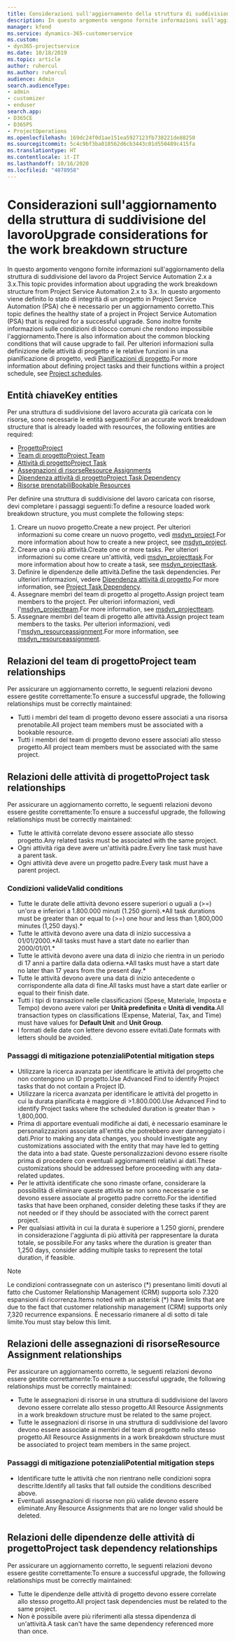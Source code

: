```yaml
---
title: Considerazioni sull'aggiornamento della struttura di suddivisione del lavoro
description: In questo argomento vengono fornite informazioni sull'aggiornamento della struttura di suddivisione del lavoro da Project Service Automation 2.x a 3.x.
manager: kfend
ms.service: dynamics-365-customerservice
ms.custom:
- dyn365-projectservice
ms.date: 10/18/2019
ms.topic: article
author: ruhercul
ms.author: ruhercul
audience: Admin
search.audienceType:
- admin
- customizer
- enduser
search.app:
- D365CE
- D365PS
- ProjectOperations
ms.openlocfilehash: 169dc24f0d1ae151ea5927123fb738221de88250
ms.sourcegitcommit: 5c4c9bf3ba018562d6cb3443c01d550489c415fa
ms.translationtype: HT
ms.contentlocale: it-IT
ms.lasthandoff: 10/16/2020
ms.locfileid: "4078958"
---
```

# <a name="upgrade-considerations-for-the-work-breakdown-structure"></a><span data-ttu-id="b718b-103">Considerazioni sull'aggiornamento della struttura di suddivisione del lavoro</span><span class="sxs-lookup"><span data-stu-id="b718b-103">Upgrade considerations for the work breakdown structure</span></span>
<span data-ttu-id="b718b-104">In questo argomento vengono fornite informazioni sull'aggiornamento della struttura di suddivisione del lavoro da Project Service Automation 2.x a 3.x.</span><span class="sxs-lookup"><span data-stu-id="b718b-104">This topic provides information about upgrading the work breakdown structure from Project Service Automation 2.x to 3.x.</span></span> <span data-ttu-id="b718b-105">In questo argomento viene definito lo stato di integrità di un progetto in Project Service Automation (PSA) che è necessario per un aggiornamento corretto.</span><span class="sxs-lookup"><span data-stu-id="b718b-105">This topic defines the healthy state of a project in Project Service Automation (PSA) that is required for a successful upgrade.</span></span> <span data-ttu-id="b718b-106">Sono inoltre fornite informazioni sulle condizioni di blocco comuni che rendono impossibile l'aggiornamento.</span><span class="sxs-lookup"><span data-stu-id="b718b-106">There is also information about the common blocking conditions that will cause upgrade to fail.</span></span> <span data-ttu-id="b718b-107">Per ulteriori informazioni sulla definizione delle attività di progetto e le relative funzioni in una pianificazione di progetto, vedi [Pianificazioni di progetto](project-creating.md).</span><span class="sxs-lookup"><span data-stu-id="b718b-107">For more information about defining project tasks and their functions within a project schedule, see [Project schedules](project-creating.md).</span></span>

## <a name="key-entities"></a><span data-ttu-id="b718b-108">Entità chiave</span><span class="sxs-lookup"><span data-stu-id="b718b-108">Key entities</span></span>
<span data-ttu-id="b718b-109">Per una struttura di suddivisione del lavoro accurata già caricata con le risorse, sono necessarie le entità seguenti:</span><span class="sxs-lookup"><span data-stu-id="b718b-109">For an accurate work breakdown structure that is already loaded with resources, the following entities are required:</span></span>

- [<span data-ttu-id="b718b-110">Progetto</span><span class="sxs-lookup"><span data-stu-id="b718b-110">Project</span></span>](https://docs.microsoft.com/dynamics365/customerengagement/on-premises/developer/entities/msdyn_project)
- [<span data-ttu-id="b718b-111">Team di progetto</span><span class="sxs-lookup"><span data-stu-id="b718b-111">Project Team</span></span>](https://docs.microsoft.com/dynamics365/customerengagement/on-premises/developer/entities/msdyn_projectteam)
- [<span data-ttu-id="b718b-112">Attività di progetto</span><span class="sxs-lookup"><span data-stu-id="b718b-112">Project Task</span></span>](https://docs.microsoft.com/dynamics365/customerengagement/on-premises/developer/entities/msdyn_projecttask)
- [<span data-ttu-id="b718b-113">Assegnazioni di risorse</span><span class="sxs-lookup"><span data-stu-id="b718b-113">Resource Assignments</span></span>](https://docs.microsoft.com/dynamics365/customerengagement/on-premises/developer/entities/msdyn_resourceassignment)
- [<span data-ttu-id="b718b-114">Dipendenza attività di progetto</span><span class="sxs-lookup"><span data-stu-id="b718b-114">Project Task Dependency</span></span>](https://docs.microsoft.com/dynamics365/customerengagement/on-premises/developer/entities/msdyn_projecttaskdependency)
- [<span data-ttu-id="b718b-115">Risorse prenotabili</span><span class="sxs-lookup"><span data-stu-id="b718b-115">Bookable Resources</span></span>](https://docs.microsoft.com/dynamics365/customerengagement/on-premises/developer/entities/bookableresource)

<span data-ttu-id="b718b-116">Per definire una struttura di suddivisione del lavoro caricata con risorse, devi completare i passaggi seguenti:</span><span class="sxs-lookup"><span data-stu-id="b718b-116">To define a resource loaded work breakdown structure, you must complete the following steps:</span></span>

1. <span data-ttu-id="b718b-117">Creare un nuovo progetto.</span><span class="sxs-lookup"><span data-stu-id="b718b-117">Create a new project.</span></span> <span data-ttu-id="b718b-118">Per ulteriori informazioni su come creare un nuovo progetto, vedi [msdyn_project](https://docs.microsoft.com/dynamics365/customerengagement/on-premises/developer/entities/msdyn_project).</span><span class="sxs-lookup"><span data-stu-id="b718b-118">For more information about how to create a new project, see [msdyn_project](https://docs.microsoft.com/dynamics365/customerengagement/on-premises/developer/entities/msdyn_project).</span></span>
2. <span data-ttu-id="b718b-119">Creare una o più attività.</span><span class="sxs-lookup"><span data-stu-id="b718b-119">Create one or more tasks.</span></span> <span data-ttu-id="b718b-120">Per ulteriori informazioni su come creare un'attività, vedi [msdyn_projecttask](https://docs.microsoft.com/dynamics365/customerengagement/on-premises/developer/entities/msdyn_projecttask).</span><span class="sxs-lookup"><span data-stu-id="b718b-120">For more information about how to create a task, see [msdyn_projecttask](https://docs.microsoft.com/dynamics365/customerengagement/on-premises/developer/entities/msdyn_projecttask).</span></span>
3. <span data-ttu-id="b718b-121">Definire le dipendenze delle attività.</span><span class="sxs-lookup"><span data-stu-id="b718b-121">Define the task dependencies.</span></span> <span data-ttu-id="b718b-122">Per ulteriori informazioni, vedere [Dipendenza attività di progetto](https://docs.microsoft.com/dynamics365/customerengagement/on-premises/developer/entities/msdyn_projecttaskdependency).</span><span class="sxs-lookup"><span data-stu-id="b718b-122">For more information, see [Project Task Dependency](https://docs.microsoft.com/dynamics365/customerengagement/on-premises/developer/entities/msdyn_projecttaskdependency).</span></span>
4. <span data-ttu-id="b718b-123">Assegnare membri del team di progetto al progetto.</span><span class="sxs-lookup"><span data-stu-id="b718b-123">Assign project team members to the project.</span></span> <span data-ttu-id="b718b-124">Per ulteriori informazioni, vedi l'[msdyn_projectteam](https://docs.microsoft.com/dynamics365/customerengagement/on-premises/developer/entities/msdyn_projectteam).</span><span class="sxs-lookup"><span data-stu-id="b718b-124">For more information, see [msdyn_projectteam](https://docs.microsoft.com/dynamics365/customerengagement/on-premises/developer/entities/msdyn_projectteam).</span></span>
5. <span data-ttu-id="b718b-125">Assegnare membri del team di progetto alle attività.</span><span class="sxs-lookup"><span data-stu-id="b718b-125">Assign project team members to the tasks.</span></span> <span data-ttu-id="b718b-126">Per ulteriori informazioni, vedi l'[msdyn_resourceassignment](https://docs.microsoft.com/dynamics365/customerengagement/on-premises/developer/entities/msdyn_resourceassignment).</span><span class="sxs-lookup"><span data-stu-id="b718b-126">For more information, see [msdyn_resourceassignment](https://docs.microsoft.com/dynamics365/customerengagement/on-premises/developer/entities/msdyn_resourceassignment).</span></span>

## <a name="project-team-relationships"></a><span data-ttu-id="b718b-127">Relazioni del team di progetto</span><span class="sxs-lookup"><span data-stu-id="b718b-127">Project team relationships</span></span>

<span data-ttu-id="b718b-128">Per assicurare un aggiornamento corretto, le seguenti relazioni devono essere gestite correttamente:</span><span class="sxs-lookup"><span data-stu-id="b718b-128">To ensure a successful upgrade, the following relationships must be correctly maintained:</span></span>
- <span data-ttu-id="b718b-129">Tutti i membri del team di progetto devono essere associati a una risorsa prenotabile.</span><span class="sxs-lookup"><span data-stu-id="b718b-129">All project team members must be associated with a bookable resource.</span></span>
- <span data-ttu-id="b718b-130">Tutti i membri del team di progetto devono essere associati allo stesso progetto.</span><span class="sxs-lookup"><span data-stu-id="b718b-130">All project team members must be associated with the same project.</span></span> 

## <a name="project-task-relationships"></a><span data-ttu-id="b718b-131">Relazioni delle attività di progetto</span><span class="sxs-lookup"><span data-stu-id="b718b-131">Project task relationships</span></span>
<span data-ttu-id="b718b-132">Per assicurare un aggiornamento corretto, le seguenti relazioni devono essere gestite correttamente:</span><span class="sxs-lookup"><span data-stu-id="b718b-132">To ensure a successful upgrade, the following relationships must be correctly maintained:</span></span>

- <span data-ttu-id="b718b-133">Tutte le attività correlate devono essere associate allo stesso progetto.</span><span class="sxs-lookup"><span data-stu-id="b718b-133">Any related tasks must be associated with the same project.</span></span>
- <span data-ttu-id="b718b-134">Ogni attività riga deve avere un'attività padre.</span><span class="sxs-lookup"><span data-stu-id="b718b-134">Every line task must have a parent task.</span></span>
- <span data-ttu-id="b718b-135">Ogni attività deve avere un progetto padre.</span><span class="sxs-lookup"><span data-stu-id="b718b-135">Every task must have a parent project.</span></span>

### <a name="valid-conditions"></a><span data-ttu-id="b718b-136">Condizioni valide</span><span class="sxs-lookup"><span data-stu-id="b718b-136">Valid conditions</span></span>

- <span data-ttu-id="b718b-137">Tutte le durate delle attività devono essere superiori o uguali a (>=) un'ora e inferiori a 1.800.000 minuti (1.250 giorni).\*</span><span class="sxs-lookup"><span data-stu-id="b718b-137">All task durations must be greater than or equal to (>=) one hour and less than 1,800,000 minutes (1,250 days).\*</span></span>
- <span data-ttu-id="b718b-138">Tutte le attività devono avere una data di inizio successiva a 01/01/2000.\*</span><span class="sxs-lookup"><span data-stu-id="b718b-138">All tasks must have a start date no earlier than 2000/01/01.\*</span></span>
- <span data-ttu-id="b718b-139">Tutte le attività devono avere una data di inizio che rientra in un periodo di 17 anni a partire dalla data odierna.\*</span><span class="sxs-lookup"><span data-stu-id="b718b-139">All tasks must have a start date no later than 17 years from the present day.\*</span></span>
- <span data-ttu-id="b718b-140">Tutte le attività devono avere una data di inizio antecedente o corrispondente alla data di fine.</span><span class="sxs-lookup"><span data-stu-id="b718b-140">All tasks must have a start date earlier or equal to their finish date.</span></span>
- <span data-ttu-id="b718b-141">Tutti i tipi di transazioni nelle classificazioni (Spese, Materiale, Imposta e Tempo) devono avere valori per **Unità predefinita** e **Unità di vendita**.</span><span class="sxs-lookup"><span data-stu-id="b718b-141">All transaction types on classifications (Expense, Material, Tax, and Time) must have values for **Default Unit** and **Unit Group**.</span></span>
- <span data-ttu-id="b718b-142">I formati delle date con lettere devono essere evitati.</span><span class="sxs-lookup"><span data-stu-id="b718b-142">Date formats with letters should be avoided.</span></span>

### <a name="potential-mitigation-steps"></a><span data-ttu-id="b718b-143">Passaggi di mitigazione potenziali</span><span class="sxs-lookup"><span data-stu-id="b718b-143">Potential mitigation steps</span></span>
- <span data-ttu-id="b718b-144">Utilizzare la ricerca avanzata per identificare le attività del progetto che non contengono un ID progetto.</span><span class="sxs-lookup"><span data-stu-id="b718b-144">Use Advanced Find to identify Project tasks that do not contain a Project ID.</span></span>
- <span data-ttu-id="b718b-145">Utilizzare la ricerca avanzata per identificare le attività del progetto in cui la durata pianificata è maggiore di >1.800.000.</span><span class="sxs-lookup"><span data-stu-id="b718b-145">Use Advanced Find to identify Project tasks where the scheduled duration is greater than > 1,800,000.</span></span>
- <span data-ttu-id="b718b-146">Prima di apportare eventuali modifiche ai dati, è necessario esaminare le personalizzazioni associate all'entità che potrebbero aver danneggiato i dati.</span><span class="sxs-lookup"><span data-stu-id="b718b-146">Prior to making any data changes, you should investigate any customizations associated with the entity that may have led to getting the data into a bad state.</span></span> <span data-ttu-id="b718b-147">Queste personalizzazioni devono essere risolte prima di procedere con eventuali aggiornamenti relativi ai dati.</span><span class="sxs-lookup"><span data-stu-id="b718b-147">These customizations should be addressed before proceeding with any data-related updates.</span></span>
- <span data-ttu-id="b718b-148">Per le attività identificate che sono rimaste orfane, considerare la possibilità di eliminare queste attività se non sono necessarie o se devono essere associate al progetto padre corretto.</span><span class="sxs-lookup"><span data-stu-id="b718b-148">For the identified tasks that have been orphaned, consider deleting these tasks if they are not needed or if they should be associated with the correct parent project.</span></span>
- <span data-ttu-id="b718b-149">Per qualsiasi attività in cui la durata è superiore a 1.250 giorni, prendere in considerazione l'aggiunta di più attività per rappresentare la durata totale, se possibile.</span><span class="sxs-lookup"><span data-stu-id="b718b-149">For any tasks where the duration is greater than 1,250 days, consider adding multiple tasks to represent the total duration, if feasible.</span></span>

> [!NOTE]
> <span data-ttu-id="b718b-150">Le condizioni contrassegnate con un asterisco (\*) presentano limiti dovuti al fatto che Customer Relationship Management (CRM) supporta solo 7.320 espansioni di ricorrenza.</span><span class="sxs-lookup"><span data-stu-id="b718b-150">Items noted with an asterisk (\*) have limits that are due to the fact that customer relationship management (CRM) supports only 7,320 recurrence expansions.</span></span> <span data-ttu-id="b718b-151">È necessario rimanere al di sotto di tale limite.</span><span class="sxs-lookup"><span data-stu-id="b718b-151">You must stay below this limit.</span></span>

## <a name="resource-assignment-relationships"></a><span data-ttu-id="b718b-152">Relazioni delle assegnazioni di risorse</span><span class="sxs-lookup"><span data-stu-id="b718b-152">Resource Assignment relationships</span></span>
<span data-ttu-id="b718b-153">Per assicurare un aggiornamento corretto, le seguenti relazioni devono essere gestite correttamente:</span><span class="sxs-lookup"><span data-stu-id="b718b-153">To ensure a successful upgrade, the following relationships must be correctly maintained:</span></span>

- <span data-ttu-id="b718b-154">Tutte le assegnazioni di risorse in una struttura di suddivisione del lavoro devono essere correlate allo stesso progetto.</span><span class="sxs-lookup"><span data-stu-id="b718b-154">All Resource Assignments in a work breakdown structure must be related to the same project.</span></span>
- <span data-ttu-id="b718b-155">Tutte le assegnazioni di risorse in una struttura di suddivisione del lavoro devono essere associate ai membri del team di progetto nello stesso progetto.</span><span class="sxs-lookup"><span data-stu-id="b718b-155">All Resource Assignments in a work breakdown structure must be associated to project team members in the same project.</span></span>

### <a name="potential-mitigation-steps"></a><span data-ttu-id="b718b-156">Passaggi di mitigazione potenziali</span><span class="sxs-lookup"><span data-stu-id="b718b-156">Potential mitigation steps</span></span>
- <span data-ttu-id="b718b-157">Identificare tutte le attività che non rientrano nelle condizioni sopra descritte.</span><span class="sxs-lookup"><span data-stu-id="b718b-157">Identify all tasks that fall outside the conditions described above.</span></span>  
- <span data-ttu-id="b718b-158">Eventuali assegnazioni di risorse non più valide devono essere eliminate.</span><span class="sxs-lookup"><span data-stu-id="b718b-158">Any Resource Assignments that are no longer valid should be deleted.</span></span>

## <a name="project-task-dependency-relationships"></a><span data-ttu-id="b718b-159">Relazioni delle dipendenze delle attività di progetto</span><span class="sxs-lookup"><span data-stu-id="b718b-159">Project task dependency relationships</span></span>
<span data-ttu-id="b718b-160">Per assicurare un aggiornamento corretto, le seguenti relazioni devono essere gestite correttamente:</span><span class="sxs-lookup"><span data-stu-id="b718b-160">To ensure a successful upgrade, the following relationships must be correctly maintained:</span></span>

- <span data-ttu-id="b718b-161">Tutte le dipendenze delle attività di progetto devono essere correlate allo stesso progetto.</span><span class="sxs-lookup"><span data-stu-id="b718b-161">All project task dependencies must be related to the same project.</span></span>
- <span data-ttu-id="b718b-162">Non è possibile avere più riferimenti alla stessa dipendenza di un'attività.</span><span class="sxs-lookup"><span data-stu-id="b718b-162">A task can't have the same dependency referenced more than once.</span></span>
